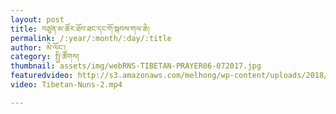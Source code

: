 ```yaml
---
layout: post
title: བཙུན་མ་ཚོར་ཐོབ་ཐང་དང་གོ་སྐབས་གལ་ཆེ།
permalink: /:year/:month/:day/:title
author: མེ་ལོང་།
category: སྤྱི་ཚོགས།
thumbnail: assets/img/webRNS-TIBETAN-PRAYER06-072017.jpg
featuredvideo: http://s3.amazonaws.com/melhong/wp-content/uploads/2018/08/16131100/Tibetan-Nuns-2.mp4
video: Tibetan-Nuns-2.mp4

---
```

